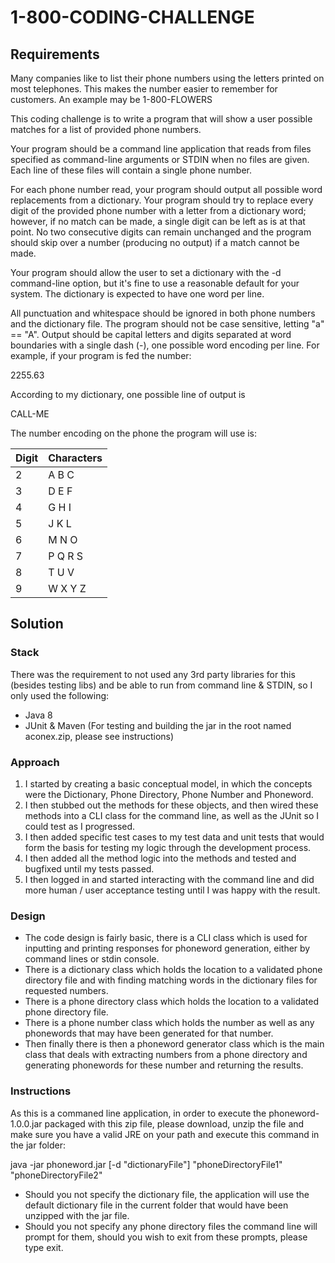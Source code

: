 # 1-800-CODING-CHALLENGE

## Requirements

Many companies like to list their phone numbers using the letters printed on most
telephones. This makes the number easier to remember for customers. An example may
be 1-800-FLOWERS

This coding challenge is to write a program that will show a user possible matches for a list
of provided phone numbers.

Your program should be a command line application that reads from files specified as
command-line arguments or STDIN when no files are given. Each line of these files will
contain a single phone number.

For each phone number read, your program should output all possible word replacements
from a dictionary. Your program should try to replace every digit of the provided phone
number with a letter from a dictionary word; however, if no match can be made, a single
digit can be left as is at that point. No two consecutive digits can remain unchanged and
the program should skip over a number (producing no output) if a match cannot be made.

Your program should allow the user to set a dictionary with the -d command-line option,
but it's fine to use a reasonable default for your system. The dictionary is expected to have
one word per line.

All punctuation and whitespace should be ignored in both phone numbers and the
dictionary file. The program should not be case sensitive, letting "a" == "A". Output should
be capital letters and digits separated at word boundaries with a single dash (-), one
possible word encoding per line. For example, if your program is fed the number:

2255.63

According to my dictionary, one possible line of output is

CALL-ME

The number encoding on the phone the program will use is:

Digit | Characters
------------ | -------------
2 | A B C
3 | D E F
4 | G H I
5 | J K L
6 | M N O
7 | P Q R S
8 | T U V
9 | W X Y Z

## Solution

### Stack
There was the requirement to not used any 3rd party libraries for this (besides testing libs) and be able to run from command line & STDIN, so I only used the following:
* Java 8
* JUnit & Maven (For testing and building the jar in the root named aconex.zip, please see instructions)

### Approach
1. I started by creating a basic conceptual model, in which the concepts were the Dictionary, Phone Directory, Phone Number and Phoneword.
2. I then stubbed out the methods for these objects, and then wired these methods into a CLI class for the command line, as well as the JUnit so I could test as I progressed.
3. I then added specific test cases to my test data and unit tests that would form the basis for testing my logic through the development process.
4. I then added all the method logic into the methods and tested and bugfixed until my tests passed.
5. I then logged in and started interacting with the command line and did more human / user acceptance testing until I was happy with the result.

### Design
* The code design is fairly basic, there is a CLI class which is used for inputting and printing responses for phoneword generation, either by command lines or stdin console.
* There is a dictionary class which holds the location to a validated phone directory file and with finding matching words in the dictionary files for requested numbers.
* There is a phone directory class which holds the location to a validated phone directory file.
* There is a phone number class which holds the number as well as any phonewords that may have been generated for that number.
* Then finally there is then a phoneword generator class which is the main class that deals with extracting numbers from a phone directory and generating phonewords for these number and returning the results.

### Instructions

As this is a commaned line application, in order to execute the phoneword-1.0.0.jar packaged with this zip file, please download, unzip the file and make sure you have a valid JRE on your path and execute this command in the jar folder:

java -jar phoneword.jar [-d "dictionaryFile"] "phoneDirectoryFile1" "phoneDirectoryFile2" 

* Should you not specify the dictionary file, the application will use the default dictionary file in the current folder that would have been unzipped with the jar file.
* Should you not specify any phone directory files the command line will prompt for them, should you wish to exit from these prompts, please type exit.
